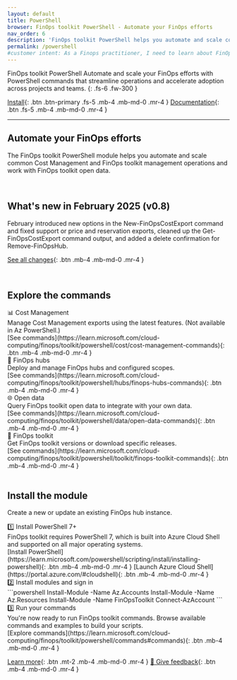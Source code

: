```yaml
---
layout: default
title: PowerShell
browser: FinOps toolkit PowerShell - Automate your FinOps efforts
nav_order: 6
description: 'FinOps toolkit PowerShell helps you automate and scale common Cost Management and FinOps toolkit management operations and work with FinOps toolkit open data.'
permalink: /powershell
#customer intent: As a Finops practitioner, I need to learn about FinOps toolkit PowerShell
---
```


<span class="fs-9 d-block mb-4">FinOps toolkit PowerShell</span>
Automate and scale your FinOps efforts with PowerShell commands that streamline operations and accelerate adoption across projects and teams.
{: .fs-6 .fw-300 }

[Install](#deploy){: .btn .btn-primary .fs-5 .mb-4 .mb-md-0 .mr-4 }
[Documentation](https://learn.microsoft.com/cloud-computing/finops/toolkit/powershell/commands){: .btn .fs-5 .mb-4 .mb-md-0 .mr-4 }

---

<a name="overview"></a>

## Automate your FinOps efforts

The FinOps toolkit PowerShell module helps you automate and scale common Cost Management and FinOps toolkit management operations and work with FinOps toolkit open data.

<br>

<a name="whats-new"></a>

## What's new in February 2025 (v0.8)

February introduced new options in the New-FinOpsCostExport command and fixed support or price and reservation exports, cleaned up the Get-FinOpsCostExport command output, and added a delete confirmation for Remove-FinOpsHub.

[See all changes](https://aka.ms/ftk/changes#powershell-v08){: .btn .mb-4 .mb-md-0 .mr-4 }

<br>

<a name="features"></a>

## Explore the commands

<div id="tile-gallery">
    <div class="tile" markdown="1">
        <div>📊 Cost Management</div>
        <div>Manage Cost Management exports using the latest features. (Not available in Az PowerShell.)</div>
        [See commands](https://learn.microsoft.com/cloud-computing/finops/toolkit/powershell/cost/cost-management-commands){: .btn .mb-4 .mb-md-0 .mr-4 }
    </div>
    <div class="tile" markdown="1">
        <div>🏦 FinOps hubs</div>
        <div>Deploy and manage FinOps hubs and configured scopes.</div>
        [See commands](https://learn.microsoft.com/cloud-computing/finops/toolkit/powershell/hubs/finops-hubs-commands){: .btn .mb-4 .mb-md-0 .mr-4 }
    </div>
    <div class="tile" markdown="1">
        <div>🌐 Open data</div>
        <div>Query FinOps toolkit open data to integrate with your own data.</div>
        [See commands](https://learn.microsoft.com/cloud-computing/finops/toolkit/powershell/data/open-data-commands){: .btn .mb-4 .mb-md-0 .mr-4 }
    </div>
    <div class="tile" markdown="1">
        <div>🧰 FinOps toolkit</div>
        <div>Get FinOps toolkit versions or download specific releases.</div>
        [See commands](https://learn.microsoft.com/cloud-computing/finops/toolkit/powershell/toolkit/finops-toolkit-commands){: .btn .mb-4 .mb-md-0 .mr-4 }
    </div>
</div>

<br>

<a name="deploy"></a>
<a name="download"></a>
<a name="install"></a>

## Install the module

Create a new or update an existing FinOps hub instance.

<div id="tile-gallery">
    <div class="tile" markdown="1">
        <div>1️⃣ Install PowerShell 7+</div>
        <div>FinOps toolkit requires PowerShell 7, which is built into Azure Cloud Shell and supported on all major operating systems.</div>
        [Install PowerShell](https://learn.microsoft.com/powershell/scripting/install/installing-powershell){: .btn .mb-4 .mb-md-0 .mr-4 }
        [Launch Azure Cloud Shell](https://portal.azure.com/#cloudshell){: .btn .mb-4 .mb-md-0 .mr-4 }
    </div>
    <div class="tile" markdown="1">
        <div>2️⃣ Install modules and sign in</div>
        ```powershell
        Install-Module -Name Az.Accounts
        Install-Module -Name Az.Resources
        Install-Module -Name FinOpsToolkit
        Connect-AzAccount
        ```
    </div>
    <div class="tile" markdown="1">
        <div>3️⃣ Run your commands</div>
        <div>You're now ready to run FinOps toolkit commands. Browse available commands and examples to build your scripts.</div>
        [Explore commands](https://learn.microsoft.com/cloud-computing/finops/toolkit/powershell/commands#commands){: .btn .mb-4 .mb-md-0 .mr-4 }
    </div>
</div>

<a name="docs"></a>

[Learn more](https://learn.microsoft.com/cloud-computing/finops/toolkit/powershell/commands){: .btn .mt-2 .mb-4 .mb-md-0 .mr-4 }
[💜 Give feedback](https://portal.azure.com/#view/HubsExtension/InProductFeedbackBlade/extensionName/FinOpsToolkit/cesQuestion/How%20easy%20or%20hard%20is%20it%20to%20use%20FinOps%20toolkit%20PowerShell%3F/cvaQuestion/How%20valuable%20are%20FinOps%20toolkit%20PowerShell%3F/surveyId/FTK0.8/bladeName/PowerShell/featureName/Marketing.Docs){: .btn .mb-4 .mb-md-0 .mr-4 }

<br>
